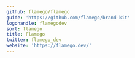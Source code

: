 ```yaml
---
github: flamego/flamego
guide: 'https://github.com/flamego/brand-kit'
logohandle: flamegodev
sort: flamego
title: Flamego
twitter: flamego_dev
website: 'https://flamego.dev/'
---
```

